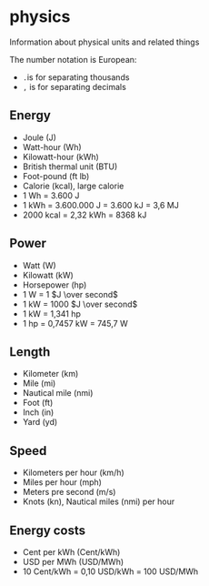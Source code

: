 # physics
Information about physical units and related things

The number notation is European:
- `.`is for separating thousands
- `,` is for separating decimals

## Energy
- Joule (J)
- Watt-hour (Wh)
- Kilowatt-hour (kWh)
- British thermal unit (BTU)
- Foot-pound (ft lb)
- Calorie (kcal), large calorie
- 1 Wh = 3.600 J
- 1 kWh = 3.600.000 J = 3.600 kJ = 3,6 MJ
- 2000 kcal = 2,32 kWh = 8368 kJ

## Power
- Watt (W)
- Kilowatt (kW)
- Horsepower (hp)
- 1 W = 1 $J \over second$
- 1 kW = 1000 $J \over second$
- 1 kW = 1,341 hp
- 1 hp = 0,7457 kW = 745,7 W

## Length
- Kilometer (km)
- Mile (mi)
- Nautical mile (nmi)
- Foot (ft)
- Inch (in)
- Yard (yd)

## Speed
- Kilometers per hour (km/h)
- Miles per hour (mph)
- Meters pre second (m/s)
- Knots (kn), Nautical miles (nmi) per hour

## Energy costs
- Cent per kWh (Cent/kWh)
- USD per MWh (USD/MWh)
- 10 Cent/kWh = 0,10 USD/kWh = 100 USD/MWh
